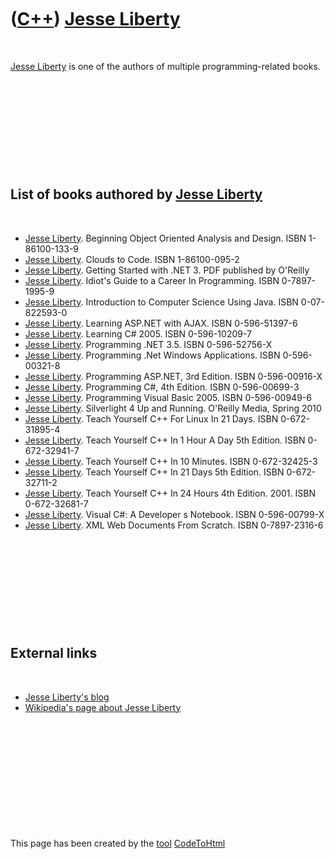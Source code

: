 



 

 

 

 

 

([C++](Cpp.htm)) [Jesse Liberty](CppJesseLiberty.htm)
=====================================================

 

[Jesse Liberty](CppJesseLiberty.htm) is one of the authors of multiple
programming-related books.

 

 

 

 

 

List of books authored by [Jesse Liberty](CppJesseLiberty.htm)
--------------------------------------------------------------

 

-   [Jesse Liberty](CppJesseLiberty.htm). Beginning Object Oriented
    Analysis and Design. ISBN 1-86100-133-9
-   [Jesse Liberty](CppJesseLiberty.htm). Clouds to Code. ISBN
    1-86100-095-2
-   [Jesse Liberty](CppJesseLiberty.htm). Getting Started with .NET 3.
    PDF published by O'Reilly
-   [Jesse Liberty](CppJesseLiberty.htm). Idiot's Guide to a Career
    In Programming. ISBN 0-7897-1995-9
-   [Jesse Liberty](CppJesseLiberty.htm). Introduction to Computer
    Science Using Java. ISBN 0-07-822593-0
-   [Jesse Liberty](CppJesseLiberty.htm). Learning ASP.NET with AJAX.
    ISBN 0-596-51397-6
-   [Jesse Liberty](CppJesseLiberty.htm). Learning C\# 2005. ISBN
    0-596-10209-7
-   [Jesse Liberty](CppJesseLiberty.htm). Programming .NET 3.5. ISBN
    0-596-52756-X
-   [Jesse Liberty](CppJesseLiberty.htm). Programming .Net
    Windows Applications. ISBN 0-596-00321-8
-   [Jesse Liberty](CppJesseLiberty.htm). Programming ASP.NET,
    3rd Edition. ISBN 0-596-00916-X
-   [Jesse Liberty](CppJesseLiberty.htm). Programming C\#, 4th Edition.
    ISBN 0-596-00699-3
-   [Jesse Liberty](CppJesseLiberty.htm). Programming Visual Basic 2005.
    ISBN 0-596-00949-6
-   [Jesse Liberty](CppJesseLiberty.htm). Silverlight 4 Up and Running.
    O'Reilly Media, Spring 2010
-   [Jesse Liberty](CppJesseLiberty.htm). Teach Yourself C++ For Linux
    In 21 Days. ISBN 0-672-31895-4
-   [Jesse Liberty](CppJesseLiberty.htm). Teach Yourself C++ In 1 Hour A
    Day 5th Edition. ISBN 0-672-32941-7
-   [Jesse Liberty](CppJesseLiberty.htm). Teach Yourself C++ In
    10 Minutes. ISBN 0-672-32425-3
-   [Jesse Liberty](CppJesseLiberty.htm). Teach Yourself C++ In 21 Days
    5th Edition. ISBN 0-672-32711-2
-   [Jesse Liberty](CppJesseLiberty.htm). Teach Yourself C++ In 24 Hours
    4th Edition. 2001. ISBN 0-672-32681-7
-   [Jesse Liberty](CppJesseLiberty.htm). Visual C\#: A Developer
    s Notebook. ISBN 0-596-00799-X
-   [Jesse Liberty](CppJesseLiberty.htm). XML Web Documents
    From Scratch. ISBN 0-7897-2316-6

 

 

 

 

 

External links
--------------

 

-   [Jesse Liberty's
    blog](http://blogs.silverlight.net/blogs/jesseliberty/default.aspx)
-   [Wikipedia's page about Jesse
    Liberty](http://en.wikipedia.org/wiki/Jesse_Liberty)

 

 

 

 

 





 




This page has been created by the [tool](Tools.htm)
[CodeToHtml](ToolCodeToHtml.htm)
